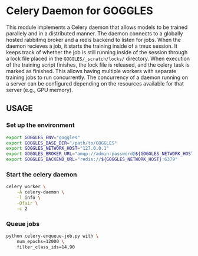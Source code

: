 # Celery Daemon for GOGGLES

This module implements a Celery daemon
that allows models to be trained parallely
and in a distributed manner. The daemon connects
to a globally hosted rabbitmq broker and a redis backend
to listen for jobs. When the daemon recieves a job,
it starts the training inside of a tmux session. It keeps
track of whether the job is still running inside of
the session through a lock file placed in
the `GOGGLES/_scratch/locks/` directory. When execution
of the training script finishes, the lock file is released,
and the celery task is marked as finished. This allows having
multiple workers with separate training jobs to run
concurrently. The concurrency of a daemon running
on a server can be configured depending on the resources
available for that server (e.g., GPU memory).

## USAGE

### Set up the environment
```bash
export GOGGLES_ENV="goggles"
export GOGGLES_BASE_DIR="/path/to/GOGGLES"
export GOGGLES_NETWORK_HOST="127.0.0.1"
export GOGGLES_BROKER_URL="amqp://admin:password@${GOGGLES_NETWORK_HOST}:5672/goggles"
export GOGGLES_BACKEND_URL="redis://${GOGGLES_NETWORK_HOST}:6379"
```

### Start the celery daemon
```bash
celery worker \
    -A celery-daemon \
    -l info \
    -Ofair \
    -c 2
```

### Queue jobs
```bash
python celery-enqueue-job.py with \
    num_epochs=12000 \
    filter_class_ids=14,90
```
